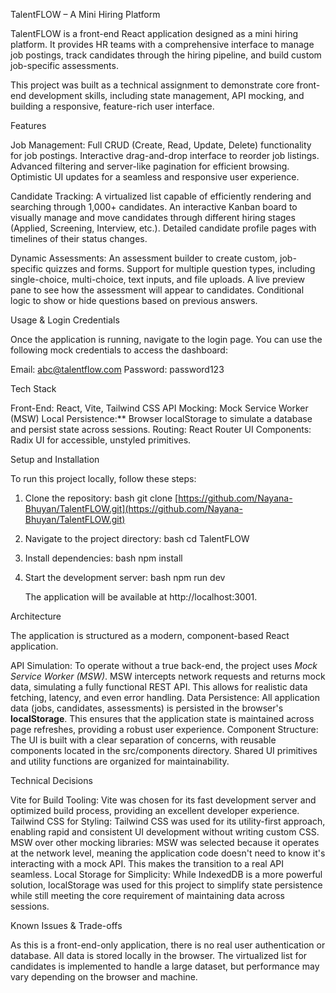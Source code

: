 TalentFLOW – A Mini Hiring Platform

TalentFLOW is a front-end React application designed as a mini hiring platform. It provides HR teams with a comprehensive interface to manage job postings, track candidates through the hiring pipeline, and build custom job-specific assessments.

This project was built as a technical assignment to demonstrate core front-end development skills, including state management, API mocking, and building a responsive, feature-rich user interface.

Features

Job Management:
    Full CRUD (Create, Read, Update, Delete) functionality for job postings.
    Interactive drag-and-drop interface to reorder job listings.
    Advanced filtering and server-like pagination for efficient browsing.
    Optimistic UI updates for a seamless and responsive user experience.

Candidate Tracking:
    A virtualized list capable of efficiently rendering and searching through 1,000+ candidates.
    An interactive Kanban board to visually manage and move candidates through different hiring stages (Applied, Screening, Interview, etc.).
    Detailed candidate profile pages with timelines of their status changes.

Dynamic Assessments:
    An assessment builder to create custom, job-specific quizzes and forms.
    Support for multiple question types, including single-choice, multi-choice, text inputs, and file uploads.
    A live preview pane to see how the assessment will appear to candidates.
    Conditional logic to show or hide questions based on previous answers.


Usage & Login Credentials

Once the application is running, navigate to the login page. You can use the following mock credentials to access the dashboard:

Email: abc@talentflow.com
Password: password123



Tech Stack

Front-End: React, Vite, Tailwind CSS
API Mocking: Mock Service Worker (MSW)
Local Persistence:** Browser localStorage to simulate a database and persist state across sessions.
Routing: React Router
UI Components: Radix UI for accessible, unstyled primitives.

Setup and Installation

To run this project locally, follow these steps:

1.  Clone the repository:
    bash
    git clone [https://github.com/Nayana-Bhuyan/TalentFLOW.git](https://github.com/Nayana-Bhuyan/TalentFLOW.git)
    
2.  Navigate to the project directory:
    bash
    cd TalentFLOW
    
3.  Install dependencies:
    bash
    npm install
    
4.  Start the development server:
    bash
    npm run dev
    
    The application will be available at http://localhost:3001.


Architecture

The application is structured as a modern, component-based React application.

API Simulation: To operate without a true back-end, the project uses *Mock Service Worker (MSW)*. MSW intercepts network requests and returns mock data, simulating a fully functional REST API. This allows for realistic data fetching, latency, and even error handling.
Data Persistence: All application data (jobs, candidates, assessments) is persisted in the browser's **localStorage**. This ensures that the application state is maintained across page refreshes, providing a robust user experience.
Component Structure: The UI is built with a clear separation of concerns, with reusable components located in the src/components directory. Shared UI primitives and utility functions are organized for maintainability.

Technical Decisions

Vite for Build Tooling: Vite was chosen for its fast development server and optimized build process, providing an excellent developer experience.
Tailwind CSS for Styling: Tailwind CSS was used for its utility-first approach, enabling rapid and consistent UI development without writing custom CSS.
MSW over other mocking libraries: MSW was selected because it operates at the network level, meaning the application code doesn't need to know it's interacting with a mock API. This makes the transition to a real API seamless.
Local Storage for Simplicity: While IndexedDB is a more powerful solution, localStorage was used for this project to simplify state persistence while still meeting the core requirement of maintaining data across sessions.

Known Issues & Trade-offs

As this is a front-end-only application, there is no real user authentication or database. All data is stored locally in the browser.
The virtualized list for candidates is implemented to handle a large dataset, but performance may vary depending on the browser and machine.